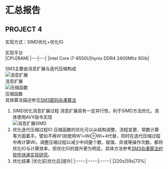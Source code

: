 # 汇总报告
## PROJECT 4

实现方式：SIMD优化+优化IO

实现平台<br>
|CPU|RAM|
|---|---|
|Intel Core i7-8550U|hynix DDR4 2400Mhz 8Gib|

SM3主要由消息扩展与迭代压缩构成<br>
![消息扩展](https://github.com/Star-Leeee/homework-group-120/assets/139939885/c8b83aaa-6355-439d-ad48-98138f0979d6)<br>消息扩展<br>
![压缩函数](https://github.com/Star-Leeee/homework-group-120/assets/139939885/b2e0e63f-3503-444c-821f-223085e09973)<br>压缩函数<br>
具体算法描述参见[SM3密码杂凑算法](https://www.oscca.gov.cn/sca/xxgk/2010-12/17/1002389/files/302a3ada057c4a73830536d03e683110.pdf)

1. SIMD优化消息扩展过程
消息扩展具有一定并行性，利于SIMD方法优化，具体使用AVX指令实现<br>
![消息扩展SIMD](https://github.com/Star-Leeee/homework-group-120/assets/139939885/7d137ab7-7d51-4f66-a3d1-4436c5f606cf)
2. 优化迭代压缩过程IO
压缩函数的优化可以从结构调整、流程变更、常数计算等方面着手。譬如不再W′i则使用W′i=Wi⊕Wi+4代替，同时在迭代压缩过程中再计算Wi，调整压缩过程以减少中间量个数，赋值、异或等操作次数，都将优化IO与计算效率，但优化IO的提升更为明显，具体方法参考[SM3杂凑算法的软件快速实现研究](http://html.rhhz.net/tis/html/20150620.htm#outline_anchor_15)。
3. 优化结果
    |优化前|优化后|提升|
    |:----:|:----:|:----:|
    |220s|59s|73%|
